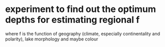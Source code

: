 experiment to find out the optimum depths for estimating regional f
===================================================================
where f is the function of geography (climate, especially continentality and polarity), lake morphology and maybe colour

 